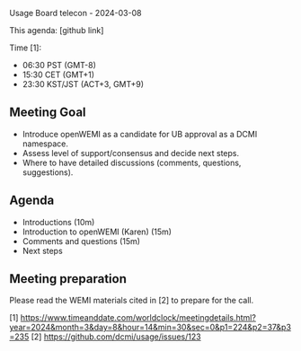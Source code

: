 Usage Board telecon - 2024-03-08

This agenda: [github link]

Time [1]:
- 06:30 PST (GMT-8)
- 15:30 CET (GMT+1)
- 23:30 KST/JST (ACT+3, GMT+9)

## Meeting Goal
* Introduce openWEMI as a candidate for UB approval as a DCMI namespace.
* Assess level of support/consensus and decide next steps.
* Where to have detailed discussions (comments, questions, suggestions).

## Agenda
* Introductions (10m)
* Introduction to openWEMI (Karen) (15m)
* Comments and questions (15m)
* Next steps

## Meeting preparation

Please read the WEMI materials cited in [2] to prepare for the call.

[1] https://www.timeanddate.com/worldclock/meetingdetails.html?year=2024&month=3&day=8&hour=14&min=30&sec=0&p1=224&p2=37&p3=235
[2] https://github.com/dcmi/usage/issues/123 
